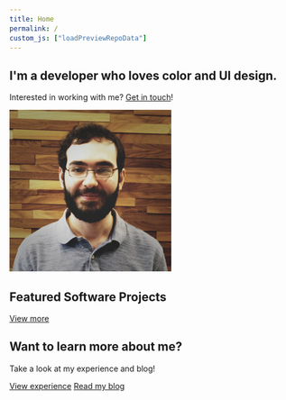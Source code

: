 ```yaml
---
title: Home
permalink: /
custom_js: ["loadPreviewRepoData"]
---
```


<section id="hero-banner" class="container">
    <div id="hero-text">
        <h1 class="title">I'm a developer who loves color and UI design.</h1>
        <p class="subtitle">Interested in working with me? <a href="/contact">Get in touch</a>!</p>
    </div>
    <img src="/assets/img/profile-photo.png" alt="My profile photo" />
</section>

<section id="projects" class="container section">
    <h2 class="heading">Featured Software Projects</h2>
    <div id="project-grid" class="card-grid">
        <!-- Projects get populated here dynamically (see index.js) -->
        <div id="preview-placeholder" class="project">
            <a class="button hollow-button" href="/experience/#projects">View more</a>
        </div>
    </div>
</section>

<section id="cta" class="container section">
    <h2 class="heading">Want to learn more about me?</h2>
    <p class="subtitle">Take a look at my experience and blog!</p>
    <div id="cta-buttons">
        <a href="/experience" class="button solid-button">View experience</a>
        <a href="/blog" class="button hollow-button">Read my blog</a>
    </div>
</section>